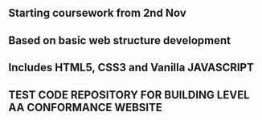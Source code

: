 ## Starting coursework from 2nd Nov 
## Based on basic web structure development 
## Includes HTML5, CSS3 and Vanilla JAVASCRIPT
## TEST CODE REPOSITORY FOR BUILDING LEVEL AA CONFORMANCE WEBSITE
